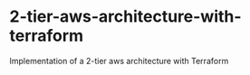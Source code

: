 # 2-tier-aws-architecture-with-terraform
Implementation of a 2-tier aws architecture with Terraform 
